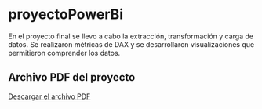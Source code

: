 # proyectoPowerBi
En el proyecto final se llevo a cabo la extracción, transformación y carga de datos. Se realizaron métricas de DAX y se desarrollaron visualizaciones que permitieron comprender los datos.
## Archivo PDF del proyecto
[Descargar el archivo PDF](Proyecto_de_marketing.pdf)
